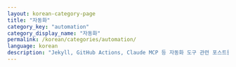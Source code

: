 ```yaml
---
layout: korean-category-page
title: "자동화"
category_key: "automation"
category_display_name: "자동화"
permalink: /korean/categories/automation/
language: korean
description: "Jekyll, GitHub Actions, Claude MCP 등 자동화 도구 관련 포스트들을 확인하세요."
---
```


<!-- 이 페이지는 자동화 카테고리의 모든 포스트를 보여줍니다 -->
